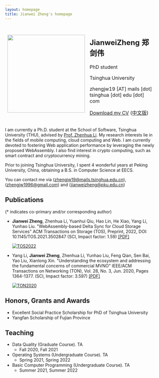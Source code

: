 ```yaml
---
layout: homepage
title: Jianwei Zheng's homepage
---
```


<table style="border-style:none">
<tbody style="border-style:hidden">
<tr>
  <td><img width="256px" src="{{site.baseurl}}/static/figure/jianweizheng.jpg"></td>
  <td>
    <h2>JianweiZheng 郑剑伟</h2>
    <p>PhD student</p>
    <p>Tsinghua University</p>
    <p>zhengjw19 [AT] mails [dot] tsinghua [dot] edu [dot] com</p>
    <p><a href="{{site.baseurl}}/static/files/jianweizheng_cv_en.pdf">Download my CV</a>
    (<a href="{{site.baseurl}}/static/files/jianweizheng_cv_zh.pdf">中文版</a>)</p>
  </td>

</tr>
</tbody>
</table>

I am currently a Ph.D. student at the School of Software, Tsinghua University (THU), advised by [Prof. Zhenhua Li](http://www.greenorbs.org/people/lzh/).
My research interests lie in the fields of mobile computing, cloud computing and Web.
I am currently devoted to fostering Web application performance by leveraging the newly proposed WebAssembly.
I also find interest in crypto computing, such as smart contract and cryptocurrency mining.

Prior to joining Tsinghua University, I spent 4 wonderful years at Peking University, China, obtaining a B.S. in Computer Science at EECS.

You can contact me via (zhengjw19@mails.tsinghua.edu.cn), (zhengjw1996@gmail.com) and (jianweizheng@pku.edu.cn)

    
## Publications

(* indicates co-primary and/or corresponding author)

- **Jianwei Zheng**, Zhenhua Li, Yuanhui Qiu, Hao Lin, He Xiao, Yang Li, Yunhao Liu. "WebAssembly-based Delta Sync for Cloud Storage Services" ACM Transactions on Storage (TOS), Preprint, 2022, DOI: 10.1145/TOS.2021.3502847 (SCI, Impact factor: 1.59) [[PDF]]({{site.baseurl}}/static/files/WASM_based_delta_sync.pdf) 
  
  [![TOS2022](https://img.shields.io/badge/TOS-2022-brightgreen.svg)](https://dl.acm.org/journal/tos)

- Yang Li, **Jianwei Zheng**, Zhenhua Li, Yunhao Liu, Feng Qian, Sen Bai, Yao Liu, Xianlong Xin. "Understanding the ecosystem and addressing the fundamental concerns of commercial MVNO" IEEE/ACM Transactions on Networking (TON), Vol. 28, No. 3, Jun. 2020, Pages 1364-1377. (SCI, Impact factor: 3.597) [[PDF]]({{site.baseurl}}/static/files/TON20_Xiaomi_MVNO.pdf) 
  
  [![TON2020](https://img.shields.io/badge/TON-2020-brightgreen.svg)](https://dl.acm.org/journal/ton)

## Honors, Grants and Awards

+ Excellent Social Practice Scholarship for PhD of Tsinghua University
+ Yangfan Scholarship of Fujian Province

## Teaching

* Data Quality (Graduate Course). TA
    * Fall 2020, Fall 2021
* Operating Systems (Undergraduate Course). TA
    * Spring 2021, Spring 2022
* Basic Computer Programming (Undergraduate Course). TA
    * Summer 2021, Summer 2022

<!-- ## Others

{% for post in site.posts %}
+ [{{ post.title }}]({{ site.baseurl }}{{ post.url }}) {{ post.date | date_to_string }}
{% endfor %} -->
